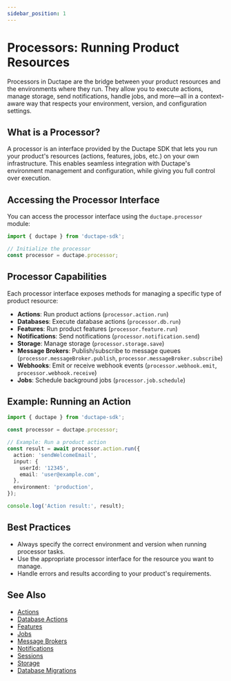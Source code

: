 ```yaml
---
sidebar_position: 1
---
```


# Processors: Running Product Resources

Processors in Ductape are the bridge between your product resources and the environments where they run. They allow you to execute actions, manage storage, send notifications, handle jobs, and more—all in a context-aware way that respects your environment, version, and configuration settings.

## What is a Processor?
A processor is an interface provided by the Ductape SDK that lets you run your product's resources (actions, features, jobs, etc.) on your own infrastructure. This enables seamless integration with Ductape's environment management and configuration, while giving you full control over execution.

## Accessing the Processor Interface

You can access the processor interface using the `ductape.processor` module:

```typescript
import { ductape } from 'ductape-sdk';

// Initialize the processor
const processor = ductape.processor;
```

## Processor Capabilities

Each processor interface exposes methods for managing a specific type of product resource:

- **Actions**: Run product actions (`processor.action.run`)
- **Databases**: Execute database actions (`processor.db.run`)
- **Features**: Run product features (`processor.feature.run`)
- **Notifications**: Send notifications (`processor.notification.send`)
- **Storage**: Manage storage (`processor.storage.save`)
- **Message Brokers**: Publish/subscribe to message queues (`processor.messageBroker.publish`, `processor.messageBroker.subscribe`)
- **Webhooks**: Emit or receive webhook events (`processor.webhook.emit`, `processor.webhook.receive`)
- **Jobs**: Schedule background jobs (`processor.job.schedule`)

## Example: Running an Action

```typescript
import { ductape } from 'ductape-sdk';

const processor = ductape.processor;

// Example: Run a product action
const result = await processor.action.run({
  action: 'sendWelcomeEmail',
  input: {
    userId: '12345',
    email: 'user@example.com',
  },
  environment: 'production',
});

console.log('Action result:', result);
```

## Best Practices
- Always specify the correct environment and version when running processor tasks.
- Use the appropriate processor interface for the resource you want to manage.
- Handle errors and results according to your product's requirements.

## See Also
- [Actions](actions/run-actions.md)
- [Database Actions](database-actions/db-actions.md)
- [Features](features/features.md)
- [Jobs](jobs/jobs.md)
- [Message Brokers](message-brokers/message-brokers.md)
- [Notifications](notifications/notifications.md)
- [Sessions](sessions/sessions.md)
- [Storage](storage/storage.md)
- [Database Migrations](database-migrations/db-migrations.md)


